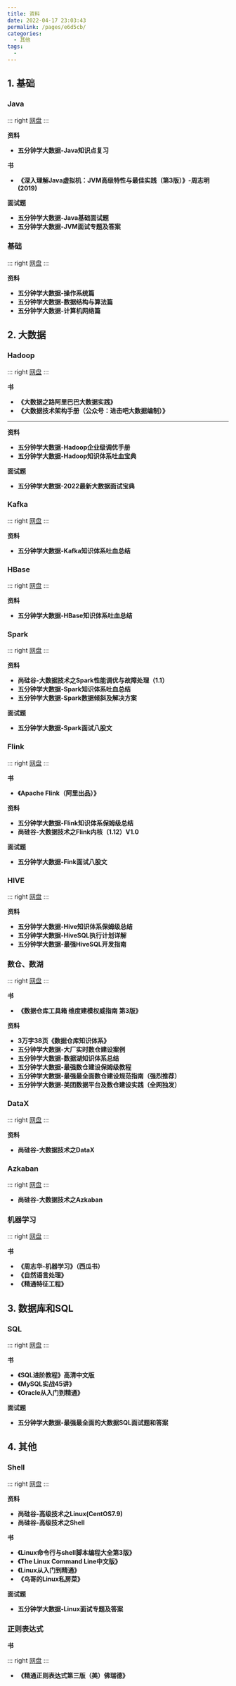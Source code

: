 ```yaml
---
title: 资料
date: 2022-04-17 23:03:43
permalink: /pages/e6d5cb/
categories:
  - 其他
tags:
  - 
---
```



## 1. 基础

### Java

::: right
[网盘](https://www.aliyundrive.com/s/DR98xUgfD44/folder/625d6372c855ffaba4e34f1fbd67dc99b0491638)
:::

**资料**

* **五分钟学大数据-Java知识点复习**

**书**

* **《深入理解Java虚拟机：JVM高级特性与最佳实践（第3版）》-周志明(2019)**

**面试题**

* **五分钟学大数据-Java基础面试题**
* **五分钟学大数据-JVM面试专题及答案**


### 基础

::: right
[网盘](https://www.aliyundrive.com/s/DR98xUgfD44/folder/625d687ed1e159f638324c27a48a42bd300aa5e3)
:::

**资料**

* **五分钟学大数据-操作系统篇**
* **五分钟学大数据-数据结构与算法篇**
* **五分钟学大数据-计算机网络篇**

## 2. 大数据

### Hadoop

::: right
[网盘](https://www.aliyundrive.com/s/DR98xUgfD44/folder/625d6648da56a32c719648268ef2faed968305e6)
:::

**书**

* **《大数据之路阿里巴巴大数据实践》**
* **《大数据技术架构手册（公众号：进击吧大数据编制）》**
* ****

**资料**

* **五分钟学大数据-Hadoop企业级调优手册**
* **五分钟学大数据-Hadoop知识体系吐血宝典**

**面试题**

* **五分钟学大数据-2022最新大数据面试宝典**


### Kafka

::: right
[网盘](https://www.aliyundrive.com/s/DR98xUgfD44/folder/625d65a6dfdd09f16acf481493e8dae89fb0c989)
:::

**资料**

* **五分钟学大数据-Kafka知识体系吐血总结**

### HBase

::: right
[网盘](https://www.aliyundrive.com/s/DR98xUgfD44/folder/625d65d95e0f67920c78450792fb09aa4ce63760)
:::

**资料**

* **五分钟学大数据-HBase知识体系吐血总结**

### Spark

::: right
[网盘](https://www.aliyundrive.com/s/DR98xUgfD44/folder/625d62aa137765a8d070448bbc9e128988293925)
:::

**资料**

* **尚硅谷-大数据技术之Spark性能调优与故障处理（1.1）**
* **五分钟学大数据-Spark知识体系吐血总结**
* **五分钟学大数据-Spark数据倾斜及解决方案**

**面试题**

* **五分钟学大数据-Spark面试八股文**

### Flink

::: right
[网盘](https://www.aliyundrive.com/s/DR98xUgfD44/folder/625d66ba5ca7b4f3187544728c3cf1603f6de3c7)
:::

**书**

* **《Apache Flink（阿里出品）》**

**资料**

* **五分钟学大数据-Flink知识体系保姆级总结**
* **尚硅谷-大数据技术之Flink内核（1.12）V1.0**

**面试题**

* **五分钟学大数据-Fink面试八股文**

### HIVE

::: right
[网盘](https://www.aliyundrive.com/s/DR98xUgfD44/folder/625d61bf380f9cbfb31a4b72b558d8ca4c93862d)
:::

**资料**

* **五分钟学大数据-Hive知识体系保姆级总结**
* **五分钟学大数据-HiveSQL执行计划详解**
* **五分钟学大数据-最强HiveSQL开发指南**

### 数仓、数湖

::: right
[网盘](https://www.aliyundrive.com/s/DR98xUgfD44/folder/625d67e5886c0673995a4cf888f96b2048e7d7ea)
:::

**书**

* **《数据仓库工具箱 维度建模权威指南 第3版》**

**资料**

* **3万字38页《数据仓库知识体系》**
* **五分钟学大数据-大厂实时数仓建设案例**
* **五分钟学大数据-数据湖知识体系总结**
* **五分钟学大数据-最强数仓建设保姆级教程**
* **五分钟学大数据-最强最全面数仓建设规范指南（强烈推荐）**
* **五分钟学大数据-美团数据平台及数仓建设实践（全网独发）**

### DataX

::: right
[网盘](https://www.aliyundrive.com/s/DR98xUgfD44/folder/625d60c14d2ad1f5ef494df781c534f84807e794)
:::

**资料**

* **尚硅谷-大数据技术之DataX**

### Azkaban

::: right
[网盘](https://www.aliyundrive.com/s/DR98xUgfD44/folder/625d5ff369852419160e47c48d69f369603d7d2d)
:::

* **尚硅谷-大数据技术之Azkaban**

### 机器学习

::: right
[网盘](https://www.aliyundrive.com/s/DR98xUgfD44/folder/625d6a750a3d9f5f003940879e38a87018007304)
:::

**书**

* **《周志华-机器学习》（西瓜书）**
* **《自然语言处理》**
* **《精通特征工程》**


## 3. 数据库和SQL

### SQL

::: right
[网盘](https://www.aliyundrive.com/s/DR98xUgfD44/folder/625d642c8900f9e2f20a41c3b01dfa0f18d8b455)
:::

**书**

* **《SQL进阶教程》高清中文版**
* **《MySQL实战45讲》**
* **《Oracle从入门到精通》**

**面试题**

* **五分钟学大数据-最强最全面的大数据SQL面试题和答案**


## 4. 其他

### Shell

::: right
[网盘](https://www.aliyundrive.com/s/DR98xUgfD44/folder/625c26106e8ce04e01a144389d66050c4fa8266d)
:::

**资料**

* **尚硅谷-高级技术之Linux(CentOS7.9)**
* **尚硅谷-高级技术之Shell**

**书**

* **《Linux命令行与shell脚本编程大全第3版》**
* **《The Linux Command Line中文版》**
* **《Linux从入门到精通》**
* **《鸟哥的Linux私房菜》**

**面试题**

* **五分钟学大数据-Linux面试专题及答案**

### 正则表达式

**书**

::: right
[网盘](https://www.aliyundrive.com/s/DR98xUgfD44/folder/625d6d86d7ae0cb778f440bd8f1aa169edd538b1)
:::

* **《精通正则表达式第三版（美）佛瑞德》**
